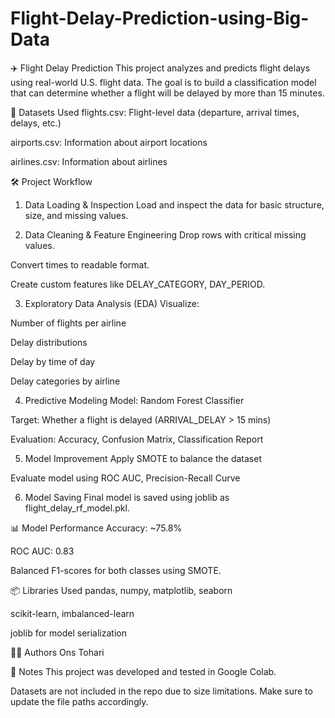 # Flight-Delay-Prediction-using-Big-Data
✈️ Flight Delay Prediction
This project analyzes and predicts flight delays using real-world U.S. flight data. The goal is to build a classification model that can determine whether a flight will be delayed by more than 15 minutes.

📁 Datasets Used
flights.csv: Flight-level data (departure, arrival times, delays, etc.)

airports.csv: Information about airport locations

airlines.csv: Information about airlines

🛠️ Project Workflow
1. Data Loading & Inspection
Load and inspect the data for basic structure, size, and missing values.

2. Data Cleaning & Feature Engineering
Drop rows with critical missing values.

Convert times to readable format.

Create custom features like DELAY_CATEGORY, DAY_PERIOD.

3. Exploratory Data Analysis (EDA)
Visualize:

Number of flights per airline

Delay distributions

Delay by time of day

Delay categories by airline

4. Predictive Modeling
Model: Random Forest Classifier

Target: Whether a flight is delayed (ARRIVAL_DELAY > 15 mins)

Evaluation: Accuracy, Confusion Matrix, Classification Report

5. Model Improvement
Apply SMOTE to balance the dataset

Evaluate model using ROC AUC, Precision-Recall Curve

6. Model Saving
Final model is saved using joblib as flight_delay_rf_model.pkl.

📊 Model Performance
Accuracy: ~75.8%

ROC AUC: 0.83

Balanced F1-scores for both classes using SMOTE.

📦 Libraries Used
pandas, numpy, matplotlib, seaborn

scikit-learn, imbalanced-learn

joblib for model serialization

👩‍💻 Authors
Ons Tohari


📌 Notes
This project was developed and tested in Google Colab.

Datasets are not included in the repo due to size limitations. Make sure to update the file paths accordingly.
